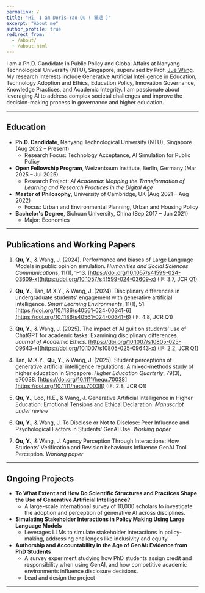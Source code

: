 ```yaml
---
permalink: /
title: "Hi, I am Doris Yao Qu ( 瞿瑶 )"
excerpt: "About me"
author_profile: true
redirect_from: 
  - /about/
  - /about.html
---
```


I am a Ph.D. Candidate in Public Policy and Global Affairs at Nanyang Technological University (NTU), Singapore, supervised by Prof. [Jue Wang](https://dr.ntu.edu.sg/cris/rp/rp00240). My research interests include Generative Artificial Intelligence in Education, Technology Adoption and Ethics, Education Policy, Innovation Governance, Knowledge Practices, and Academic Integrity. I am passionate about leveraging AI to address complex societal challenges and improve the decision-making process in governance and higher education.


---

## Education
- **Ph.D. Candidate**, Nanyang Technological University (NTU), Singapore (Aug 2022 – Present)  
  - Research Focus: Technology Acceptance, AI Simulation for Public Policy  
- **Open Fellowship Program**, Weizenbaum Institute, Berlin, Germany (Mar 2025 – Jul 2025)  
  - Research Project: *AI Academia: Mapping the Transformation of Learning and Research Practices in the Digital Age*  
- **Master of Philosophy**, University of Cambridge, UK (Aug 2021 – Aug 2022)  
  - Focus: Urban and Environmental Planning, Urban and Housing Policy  
- **Bachelor's Degree**, Sichuan University, China (Sep 2017 – Jun 2021)  
  - Major: Economics  
  
---

## Publications and Working Papers
1. **Qu, Y.**, & Wang, J. (2024). Performance and biases of Large Language Models in public opinion simulation. *Humanities and Social Sciences Communications*, 11(1), 1–13. [https://doi.org/10.1057/s41599-024-03609-x](https://doi.org/10.1057/s41599-024-03609-x) (IF: 3.7, JCR Q1)

2. **Qu, Y.**, Tan, M.X.Y., & Wang, J. (2024). Disciplinary differences in undergraduate students’ engagement with generative artificial intelligence. *Smart Learning Environments*, 11(1), 51. [https://doi.org/10.1186/s40561-024-00341-6](https://doi.org/10.1186/s40561-024-00341-6) (IF: 4.8, JCR Q1)

3. **Qu, Y.**, & Wang, J. (2025). The impact of AI guilt on students’ use of ChatGPT for academic tasks: Examining disciplinary differences. *Journal of Academic Ethics*. [https://doi.org/10.1007/s10805-025-09643-x](https://doi.org/10.1007/s10805-025-09643-x) (IF: 2.2, JCR Q1)

4. Tan, M.X.Y., **Qu, Y.**, & Wang, J. (2025). Student perceptions of generative artificial intelligence regulations: A mixed-methods study of higher education in Singapore. *Higher Education Quarterly*, 79(3), e70038. [https://doi.org/10.1111/hequ.70038](https://doi.org/10.1111/hequ.70038) (IF: 2.8, JCR Q1)

5. **Qu, Y.**, Loo, H.E., & Wang, J. Generative Artificial Intelligence in Higher Education: Emotional Tensions and Ethical Declaration. *Manuscript under review*

6. **Qu, Y.**, & Wang, J. To Disclose or Not to Disclose: Peer Influence and Psychological Factors in Students’ GenAI Use. *Working paper*

7. **Qu, Y.**, & Wang, J. Agency Perception Through Interactions: How Students’ Verification and Revision behaviours Influence GenAI Tool Perception. *Working paper*


---

## Ongoing Projects
- **To What Extent and How Do Scientific Structures and Practices Shape the Use of Generative Artificial Intelligence?**  
  - A large-scale international survey of 10,000 scholars to investigate the adoption and perception of generative AI across disciplines.  
- **Simulating Stakeholder Interactions in Policy Making Using Large Language Models**
  - Leverages LLMs to simulate stakeholder interactions in policy-making, addressing challenges like inclusivity and equity.
- **Authorship and Accountability in the Age of GenAI: Evidence from PhD Students**  
  - A survey experiment studying how PhD students assign credit and responsibility when using GenAI, and how competitive academic environments influence disclosure decisions.  
  - Lead and design the project

---

<script type="text/javascript" id="clustrmaps" src="//clustrmaps.com/map_v2.js?d=9aHnVzlM_EAp0qTVf_CHfFKjCaBEvbeX4VHjlkGRZYw&cl=ffffff&w=a"></script>
